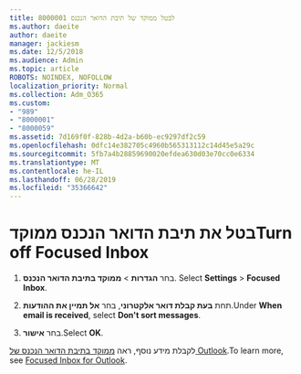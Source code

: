 ```yaml
---
title: 8000001 לבטל ממוקד של תיבת הדואר הנכנס
ms.author: daeite
author: daeite
manager: jackiesm
ms.date: 12/5/2018
ms.audience: Admin
ms.topic: article
ROBOTS: NOINDEX, NOFOLLOW
localization_priority: Normal
ms.collection: Adm_O365
ms.custom:
- "989"
- "8000001"
- "8000059"
ms.assetid: 7d169f0f-828b-4d2a-b60b-ec9297df2c59
ms.openlocfilehash: 0dfc14e382705c4960b565313112c14d45e5a29c
ms.sourcegitcommit: 5fb7a4b28859690020efdea630d03e70cc0e6334
ms.translationtype: MT
ms.contentlocale: he-IL
ms.lasthandoff: 06/28/2019
ms.locfileid: "35366642"
---
```

# <a name="turn-off-focused-inbox"></a><span data-ttu-id="ed25b-102">בטל את תיבת הדואר הנכנס ממוקד</span><span class="sxs-lookup"><span data-stu-id="ed25b-102">Turn off Focused Inbox</span></span>

1. <span data-ttu-id="ed25b-103">בחר **הגדרות** \> **ממוקד בתיבת הדואר הנכנס**.  </span><span class="sxs-lookup"><span data-stu-id="ed25b-103">Select **Settings**  \> **Focused Inbox**.</span></span>

2. <span data-ttu-id="ed25b-104">תחת **בעת קבלת דואר אלקטרוני**, בחר **אל תמיין את ההודעות**.</span><span class="sxs-lookup"><span data-stu-id="ed25b-104">Under **When email is received**, select **Don't sort messages**.</span></span>

3. <span data-ttu-id="ed25b-105">בחר **אישור**.</span><span class="sxs-lookup"><span data-stu-id="ed25b-105">Select **OK**.</span></span>

<span data-ttu-id="ed25b-106">לקבלת מידע נוסף, ראה [ממוקד בתיבת הדואר הנכנס של Outlook](https://go.microsoft.com/fwlink/p/?linkid=873108).</span><span class="sxs-lookup"><span data-stu-id="ed25b-106">To learn more, see [Focused Inbox for Outlook](https://go.microsoft.com/fwlink/p/?linkid=873108).</span></span>
